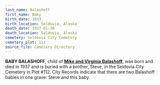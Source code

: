 ```yaml
---
last_name: Balashoff
first_name: Baby
birth_date: 1937
birth_location: Seldovia, Alaska
death_date: 1937-01-30
death_location: Seldovia, Alaska
cemetery: Seldovia City Cemetery
cemetery_plot: 112
source_file: Cemetery Directory
---
```

**BABY BALASHOFF**, child of [**Mike and Virginia Balashoff**](./Balashoff_Mikkel_Jr.md), was born and died in 1937 and is buried with a brother, Steve, in the Seldovia City Cemetery in Plot #112.  City Records indicate that there are two Balashoff babies in one grave: Steve and this baby. 
